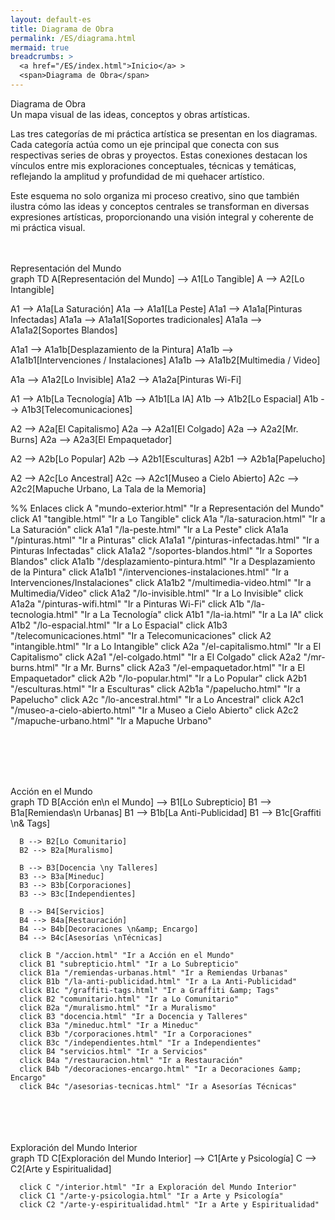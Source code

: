 ```yaml
---
layout: default-es
title: Diagrama de Obra
permalink: /ES/diagrama.html
mermaid: true
breadcrumbs: >
  <a href="/ES/index.html">Inicio</a> >
  <span>Diagrama de Obra</span>
---
```


<div class="titulo">Diagrama de Obra</div>
<div class="subtitulo">
  Un mapa visual de las ideas, conceptos y obras artísticas.
</div>
<p class="parrafo">
  Las tres categorías de mi práctica artística se presentan en los diagramas. Cada categoría actúa como un eje principal que conecta con sus respectivas series de obras y proyectos. Estas conexiones destacan los vínculos entre mis exploraciones conceptuales, técnicas y temáticas, reflejando la amplitud y profundidad de mi quehacer artístico.
</p>
<p class="parrafo">
  Este esquema no solo organiza mi proceso creativo, sino que también ilustra cómo las ideas y conceptos centrales se transforman en diversas expresiones artísticas, proporcionando una visión integral y coherente de mi práctica visual.
</p>
  <br><br>

<!-- Representación del Mundo -->
<div class="subtitulo">Representación del Mundo</div>
<div class="mermaid">
graph TD
  A[Representación del Mundo] --> A1[Lo Tangible]
  A --> A2[Lo Intangible]

  A1 --> A1a[La Saturación]
  A1a --> A1a1[La Peste]
  A1a1 --> A1a1a[Pinturas Infectadas]
  A1a1a --> A1a1a1[Soportes tradicionales]
  A1a1a --> A1a1a2[Soportes Blandos]

  A1a1 --> A1a1b[Desplazamiento de la Pintura]
  A1a1b --> A1a1b1[Intervenciones / Instalaciones]
  A1a1b --> A1a1b2[Multimedia / Video]

  A1a --> A1a2[Lo Invisible]
  A1a2 --> A1a2a[Pinturas Wi-Fi]

  A1 --> A1b[La Tecnología]
  A1b --> A1b1[La IA]
  A1b --> A1b2[Lo Espacial]
  A1b --> A1b3[Telecomunicaciones]

  A2 --> A2a[El Capitalismo]
  A2a --> A2a1[El Colgado]
  A2a --> A2a2[Mr. Burns]
  A2a --> A2a3[El Empaquetador]

  A2 --> A2b[Lo Popular]
  A2b --> A2b1[Esculturas]
  A2b1 --> A2b1a[Papelucho]

  A2 --> A2c[Lo Ancestral]
  A2c --> A2c1[Museo a Cielo Abierto]
  A2c --> A2c2[Mapuche Urbano, La Tala de la Memoria]

  %% Enlaces
  click A "mundo-exterior.html" "Ir a Representación del Mundo"
  click A1 "tangible.html" "Ir a Lo Tangible"
  click A1a "/la-saturacion.html" "Ir a La Saturación"
  click A1a1 "/la-peste.html" "Ir a La Peste"
  click A1a1a "/pinturas.html" "Ir a Pinturas"
  click A1a1a1 "/pinturas-infectadas.html" "Ir a Pinturas Infectadas"
  click A1a1a2 "/soportes-blandos.html" "Ir a Soportes Blandos"
  click A1a1b "/desplazamiento-pintura.html" "Ir a Desplazamiento de la Pintura"
  click A1a1b1 "/intervenciones-instalaciones.html" "Ir a Intervenciones/Instalaciones"
  click A1a1b2 "/multimedia-video.html" "Ir a Multimedia/Video"
  click A1a2 "/lo-invisible.html" "Ir a Lo Invisible"
  click A1a2a "/pinturas-wifi.html" "Ir a Pinturas Wi-Fi"
  click A1b "/la-tecnologia.html" "Ir a La Tecnología"
  click A1b1 "/la-ia.html" "Ir a La IA"
  click A1b2 "/lo-espacial.html" "Ir a Lo Espacial"
  click A1b3 "/telecomunicaciones.html" "Ir a Telecomunicaciones"
  click A2 "intangible.html" "Ir a Lo Intangible"
  click A2a "/el-capitalismo.html" "Ir a El Capitalismo"
  click A2a1 "/el-colgado.html" "Ir a El Colgado"
  click A2a2 "/mr-burns.html" "Ir a Mr. Burns"
  click A2a3 "/el-empaquetador.html" "Ir a El Empaquetador"
  click A2b "/lo-popular.html" "Ir a Lo Popular"
  click A2b1 "/esculturas.html" "Ir a Esculturas"
  click A2b1a "/papelucho.html" "Ir a Papelucho"
  click A2c "/lo-ancestral.html" "Ir a Lo Ancestral"
  click A2c1 "/museo-a-cielo-abierto.html" "Ir a Museo a Cielo Abierto"
  click A2c2 "/mapuche-urbano.html" "Ir a Mapuche Urbano"
</div>

<br><br><br><br>
  <!-- 2) Acción en el Mundo -->
  <div class="subtitulo">Acción en el Mundo</div>
  <div class="mermaid">
    graph TD
      B[Acción en\n el Mundo] --> B1[Lo Subrepticio]
      B1 --> B1a[Remiendas\n Urbanas]
      B1 --> B1b[La Anti-Publicidad]
      B1 --> B1c[Graffiti \n&amp; Tags]

      B --> B2[Lo Comunitario]
      B2 --> B2a[Muralismo]

      B --> B3[Docencia \ny Talleres]
      B3 --> B3a[Mineduc]
      B3 --> B3b[Corporaciones]
      B3 --> B3c[Independientes]

      B --> B4[Servicios]
      B4 --> B4a[Restauración]
      B4 --> B4b[Decoraciones \n&amp; Encargo]
      B4 --> B4c[Asesorías \nTécnicas]

      click B "/accion.html" "Ir a Acción en el Mundo"
      click B1 "subrepticio.html" "Ir a Lo Subrepticio"
      click B1a "/remiendas-urbanas.html" "Ir a Remiendas Urbanas"
      click B1b "/la-anti-publicidad.html" "Ir a La Anti-Publicidad"
      click B1c "/graffiti-tags.html" "Ir a Graffiti &amp; Tags"
      click B2 "comunitario.html" "Ir a Lo Comunitario"
      click B2a "/muralismo.html" "Ir a Muralismo"
      click B3 "docencia.html" "Ir a Docencia y Talleres"
      click B3a "/mineduc.html" "Ir a Mineduc"
      click B3b "/corporaciones.html" "Ir a Corporaciones"
      click B3c "/independientes.html" "Ir a Independientes"
      click B4 "servicios.html" "Ir a Servicios"
      click B4a "/restauracion.html" "Ir a Restauración"
      click B4b "/decoraciones-encargo.html" "Ir a Decoraciones &amp; Encargo"
      click B4c "/asesorias-tecnicas.html" "Ir a Asesorías Técnicas"
  </div>
<br><br><br><br>
  <!-- 3) Exploración del Mundo Interior -->
  <div class="subtitulo">Exploración del Mundo Interior</div>
  <div class="mermaid">
    graph TD
      C[Exploración del Mundo Interior] --> C1[Arte y Psicología]
      C --> C2[Arte y Espiritualidad]

      click C "/interior.html" "Ir a Exploración del Mundo Interior"
      click C1 "/arte-y-psicologia.html" "Ir a Arte y Psicología"
      click C2 "/arte-y-espiritualidad.html" "Ir a Arte y Espiritualidad"
  </div>
<br><br>
